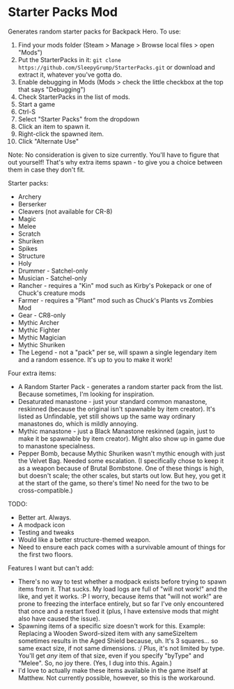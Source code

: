 # Starter Packs Mod

Generates random starter packs for Backpack Hero. To use:

1. Find your mods folder (Steam > Manage > Browse local files > open "Mods")
1. Put the StarterPacks in it: `git clone https://github.com/SleepyGrump/StarterPacks.git` or download and extract it, whatever you've gotta do.
2. Enable debugging in Mods (Mods > check the little checkbox at the top that says "Debugging")
3. Check StarterPacks in the list of mods.
3. Start a game
4. Ctrl-S
5. Select "Starter Packs" from the dropdown
6. Click an item to spawn it.
7. Right-click the spawned item.
8. Click "Alternate Use"

Note: No consideration is given to size currently. You'll have to figure that out yourself! That's why extra items spawn - to give you a choice between them in case they don't fit.

Starter packs:

- Archery
- Berserker
- Cleavers (not available for CR-8)
- Magic
- Melee
- Scratch
- Shuriken
- Spikes
- Structure
- Holy
- Drummer - Satchel-only
- Musician - Satchel-only
- Rancher - requires a "Kin" mod such as Kirby's Pokepack or one of Chuck's creature mods
- Farmer - requires a "Plant" mod such as Chuck's Plants vs Zombies Mod
- Gear - CR8-only
- Mythic Archer
- Mythic Fighter
- Mythic Magician
- Mythic Shuriken
- The Legend - not a "pack" per se, will spawn a single legendary item and a random essence. It's up to you to make it work!

Four extra items:

- A Random Starter Pack - generates a random starter pack from the list. Because sometimes, I'm looking for inspiration.
- Desaturated manastone - just your standard common manastone, reskinned (because the original isn't spawnable by item creator). It's listed as Unfindable, yet still shows up the same way ordinary manastones do, which is mildly annoying.
- Mythic manastone - just a Black Manastone reskinned (again, just to make it be spawnable by item creator). Might also show up in game due to manastone specialness.
- Pepper Bomb, because Mythic Shuriken wasn't mythic enough with just the Velvet Bag. Needed some escalation. (I specifically chose to keep it as a weapon because of Brutal Bombstone. One of these things is high, but doesn't scale; the other scales, but starts out low. But hey, you get it at the start of the game, so there's time! No need for the two to be cross-compatible.)

TODO:

- Better art. Always.
- A modpack icon
- Testing and tweaks
 - Would like a better structure-themed weapon.
 - Need to ensure each pack comes with a survivable amount of things for the first two floors.

Features I want but can't add:

- There's no way to test whether a modpack exists before trying to spawn items from it. That sucks. My load logs are full of "will not work!" and the like, and yet it works. :P I worry, because items that "will not work!" are prone to freezing the interface entirely, but so far I've only encountered that once and a restart fixed it (plus, I have extensive mods that might also have caused the issue).
- Spawning items of a specific size doesn't work for this. Example: Replacing a Wooden Sword-sized item with any sameSizeItem sometimes results in the Aged Shield because, uh. It's 3 squares... so same exact size, if not same dimensions. :/ Plus, it's not limited by type. You'll get *any* item of that size, even if you specify "byType" and "Melee". So, no joy there. (Yes, I dug into this. Again.)
- I'd love to actually make these items available in the game itself at Matthew. Not currently possible, however, so this is the workaround.
